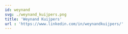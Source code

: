 ```yaml
---
id: weynand
svg: ./weynand_kuijpers.png
title: 'Weynand Kuijpers'
url : 'https://www.linkedin.com/in/weynandkuijpers/'
---
```



